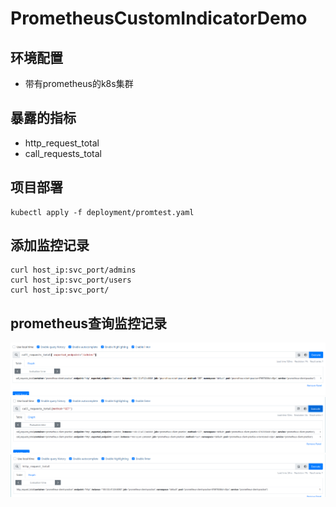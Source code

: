 # PrometheusCustomIndicatorDemo


## 环境配置
- 带有prometheus的k8s集群

## 暴露的指标
- http_request_total
- call_requests_total


## 项目部署

```
kubectl apply -f deployment/promtest.yaml
```

## 添加监控记录
```
curl host_ip:svc_port/admins
curl host_ip:svc_port/users
curl host_ip:svc_port/
```

## prometheus查询监控记录

![Alt text](images/1.png)
![Alt text](images/2.png)
![Alt text](images/3.png)